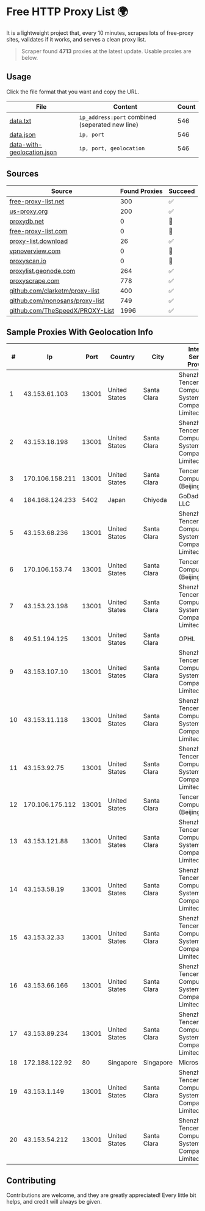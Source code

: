 
# Free HTTP Proxy List 🌍

It is a lightweight project that, every 10 minutes, scrapes lots of free-proxy sites, validates if it works, and serves a clean proxy list.


> Scraper found **4713** proxies at the latest update. Usable proxies are below.

## Usage

Click the file format that you want and copy the URL.


|File|Content|Count|
|----|-------|-----|
|[data.txt](https://raw.githubusercontent.com/themiralay/Proxy-List-World/master/data.txt)|`ip_address:port` combined (seperated new line)|546|
|[data.json](https://raw.githubusercontent.com/themiralay/Proxy-List-World/master/data.json)|`ip, port`|546|
|[data-with-geolocation.json](https://raw.githubusercontent.com/themiralay/Proxy-List-World/master/data-with-geolocation.json)|`ip, port, geolocation`|546|

## Sources

|Source|Found Proxies|Succeed|
|------|-------------|-------|
|[free-proxy-list.net](https://free-proxy-list.net)|300|✅|
|[us-proxy.org](https://www.us-proxy.org)|200|✅|
|[proxydb.net](http://proxydb.net)|0|🚫|
|[free-proxy-list.com](https://free-proxy-list.com/?page=&port=&type%5B%5D=http&type%5B%5D=https&up_time=0&search=Search)|0|🚫|
|[proxy-list.download](https://www.proxy-list.download/HTTP)|26|✅|
|[vpnoverview.com](https://vpnoverview.com/privacy/anonymous-browsing/free-proxy-servers)|0|🚫|
|[proxyscan.io](https://www.proxyscan.io)|0|🚫|
|[proxylist.geonode.com](https://proxylist.geonode.com/api/proxy-list?limit=300&page=1&sort_by=lastChecked&sort_type=desc&protocols=http,https)|264|✅|
|[proxyscrape.com](https://api.proxyscrape.com/v2/?request=displayproxies&protocol=http&timeout=10000&country=all&ssl=all&anonymity=all)|778|✅|
|[github.com/clarketm/proxy-list](https://raw.githubusercontent.com/clarketm/proxy-list/master/proxy-list-raw.txt)|400|✅|
|[github.com/monosans/proxy-list](https://raw.githubusercontent.com/monosans/proxy-list/main/proxies/http.txt)|749|✅|
|[github.com/TheSpeedX/PROXY-List](https://raw.githubusercontent.com/TheSpeedX/PROXY-List/master/http.txt)|1996|✅|


## Sample Proxies With Geolocation Info

|#|Ip|Port|Country|City|Internet Service Provider|
|-|--|----|-------|----|-------------------------|
|1|43.153.61.103|13001|United States|Santa Clara|Shenzhen Tencent Computer Systems Company Limited|
|2|43.153.18.198|13001|United States|Santa Clara|Shenzhen Tencent Computer Systems Company Limited|
|3|170.106.158.211|13001|United States|Santa Clara|Tencent Cloud Computing (Beijing) Co|
|4|184.168.124.233|5402|Japan|Chiyoda|GoDaddy.com, LLC|
|5|43.153.68.236|13001|United States|Santa Clara|Shenzhen Tencent Computer Systems Company Limited|
|6|170.106.153.74|13001|United States|Santa Clara|Tencent Cloud Computing (Beijing) Co|
|7|43.153.23.198|13001|United States|Santa Clara|Shenzhen Tencent Computer Systems Company Limited|
|8|49.51.194.125|13001|United States|Santa Clara|OPHL|
|9|43.153.107.10|13001|United States|Santa Clara|Shenzhen Tencent Computer Systems Company Limited|
|10|43.153.11.118|13001|United States|Santa Clara|Shenzhen Tencent Computer Systems Company Limited|
|11|43.153.92.75|13001|United States|Santa Clara|Shenzhen Tencent Computer Systems Company Limited|
|12|170.106.175.112|13001|United States|Santa Clara|Tencent Cloud Computing (Beijing) Co|
|13|43.153.121.88|13001|United States|Santa Clara|Shenzhen Tencent Computer Systems Company Limited|
|14|43.153.58.19|13001|United States|Santa Clara|Shenzhen Tencent Computer Systems Company Limited|
|15|43.153.32.33|13001|United States|Santa Clara|Shenzhen Tencent Computer Systems Company Limited|
|16|43.153.66.166|13001|United States|Santa Clara|Shenzhen Tencent Computer Systems Company Limited|
|17|43.153.89.234|13001|United States|Santa Clara|Shenzhen Tencent Computer Systems Company Limited|
|18|172.188.122.92|80|Singapore|Singapore|Microsoft|
|19|43.153.1.149|13001|United States|Santa Clara|Shenzhen Tencent Computer Systems Company Limited|
|20|43.153.54.212|13001|United States|Santa Clara|Shenzhen Tencent Computer Systems Company Limited|



## Contributing

Contributions are welcome, and they are greatly appreciated! Every
little bit helps, and credit will always be given.

